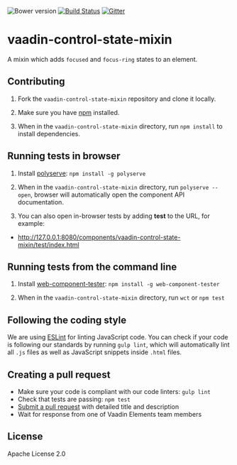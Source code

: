 ![Bower version](https://img.shields.io/bower/v/vaadin-control-state-mixin.svg)
[![Build Status](https://travis-ci.org/vaadin/vaadin-control-state-mixin.svg?branch=master)](https://travis-ci.org/vaadin/vaadin-control-state-mixin)
[![Gitter](https://badges.gitter.im/Join%20Chat.svg)](https://gitter.im/vaadin/web-components?utm_source=badge&utm_medium=badge&utm_campaign=pr-badge)

# vaadin-control-state-mixin
A mixin which adds `focused` and `focus-ring` states to an element.

## Contributing

1. Fork the `vaadin-control-state-mixin` repository and clone it locally.

1. Make sure you have [npm](https://www.npmjs.com/) installed.

1. When in the `vaadin-control-state-mixin` directory, run `npm install` to install dependencies.


## Running tests in browser

1. Install [polyserve](https://www.npmjs.com/package/polyserve): `npm install -g polyserve`

1. When in the `vaadin-control-state-mixin` directory, run `polyserve --open`, browser will automatically open the component API documentation.

1. You can also open in-browser tests by adding **test** to the URL, for example:

  - http://127.0.0.1:8080/components/vaadin-control-state-mixin/test/index.html


## Running tests from the command line

1. Install [web-component-tester](https://www.npmjs.com/package/web-component-tester): `npm install -g web-component-tester`

1. When in the `vaadin-control-state-mixin` directory, run `wct` or `npm test`


## Following the coding style

We are using [ESLint](http://eslint.org/) for linting JavaScript code. You can check if your code is following our standards by running `gulp lint`, which will automatically lint all `.js` files as well as JavaScript snippets inside `.html` files.


## Creating a pull request

  - Make sure your code is compliant with our code linters: `gulp lint`
  - Check that tests are passing: `npm test`
  - [Submit a pull request](https://www.digitalocean.com/community/tutorials/how-to-create-a-pull-request-on-github) with detailed title and description
  - Wait for response from one of Vaadin Elements team members


## License

Apache License 2.0
